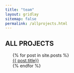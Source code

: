 ```yaml
---
title: "team"
layout: gridlay
sitemap: false
permalink: /allprojects.html
---
```


## ALL PROJECTS

<ul>
{% for post in site.posts %}
    <div class="jumbotron">
        <a href="{{ site.url }}{{ site.baseurl }}{{ post.url }}">{{ post.title}}</a>
    </div>
{% endfor %}
</ul>


